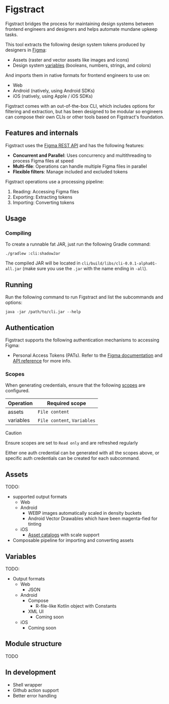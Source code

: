 # Figstract

Figstract bridges the process for maintaining design systems between frontend engineers and designers and helps automate mundane upkeep tasks.

This tool extracts the following design system tokens produced by designers in [Figma](https://www.figma.com/):

- Assets (raster and vector assets like images and icons)
- Design system [variables](https://help.figma.com/hc/en-us/articles/15339657135383-Guide-to-variables-in-Figma) (booleans, numbers, strings, and colors)

And imports them in native formats for frontend engineers to use on:

- Web
- Android (natively, using Android SDKs)
- iOS (natively, using Apple / iOS SDKs)

Figstract comes with an out-of-the-box CLI, which includes options for filtering and extraction, but has been designed to be modular so engineers can compose their own CLIs or other tools based on Figstract's foundation.

## Features and internals

Figstract uses the [Figma REST API](https://www.figma.com/developers/api) and has the following features:

- **Concurrent and Parallel**: Uses concurrency and multithreading to process Figma files at speed
- **Multi-file**: Operations can handle multiple Figma files in parallel
- **Flexible filters**: Manage included and excluded tokens

Figstract operations use a processing pipeline:

1. Reading: Accessing Figma files
2. Exporting: Extracting tokens
3. Importing: Converting tokens

## Usage

### Compiling

To create a runnable fat JAR, just run the following Gradle command:

```shell
./gradlew :cli:shadowJar
```

The compiled JAR will be located in `cli/build/libs/cli-0.0.1-alpha01-all.jar` (make sure you use the `.jar` with the name ending in `-all`).

## Running

Run the following command to run Figstract and list the subcommands and options:

```shell
java -jar /path/to/cli.jar --help
```

## Authentication

Figstract supports the following authentication mechanisms to accessing Figma:

- Personal Access Tokens (PATs).
  Refer to the [Figma documentation](https://help.figma.com/hc/en-us/articles/8085703771159-Manage-personal-access-tokens) and [API reference](https://www.figma.com/developers/api#authentication) for more info.

### Scopes

When generating credentials, ensure that the following [scopes](https://www.figma.com/developers/api#authentication-scopes) are configured.

| Operation | Required scope              |
|-----------|-----------------------------|
| assets    | `File content`              |
| variables | `File content`, `Variables` |

> [!CAUTION]
> Ensure scopes are set to `Read only` and are refreshed regularly

Either one auth credential can be generated with all the scopes above, or specific auth credentials can be created for each subcommand.

## Assets

TODO:

- supported output formats
  - Web
  - Android
    - WEBP images automatically scaled in density buckets
    - Android Vector Drawables which have been magenta-fied for tinting
  - iOS
    - [Asset catalogs](https://developer.apple.com/library/archive/documentation/Xcode/Reference/xcode_ref-Asset_Catalog_Format/index.html) with scale support
- Composable pipeline for importing and converting assets

## Variables

TODO:

- Output formats
  - Web
    - JSON
  - Android
    - Compose
      - R-file-like Kotlin object with Constants
    - XML UI
      - Coming soon
  - iOS
    - Coming soon

## Module structure

TODO

## In development

- Shell wrapper
- Github action support
- Better error handling
